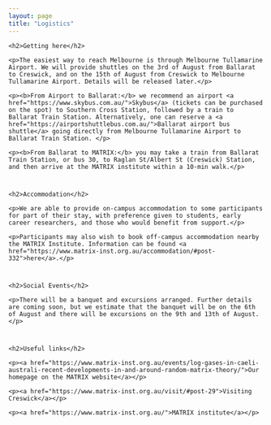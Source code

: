 ```yaml
---
layout: page
title: "Logistics"
---
```

<body>
<article>
    
<div style="margin-bottom: 40px;">

    <h2>Getting here</h2>
    
    <p>The easiest way to reach Melbourne is through Melbourne Tullamarine Airport. We will provide shuttles on the 3rd of August from Ballarat to Creswick, and on the 15th of August from Creswick to Melbourne Tullamarine Airport. Details will be released later.</p>
    
    <p><b>From Airport to Ballarat:</b> we recommend an airport <a href="https://www.skybus.com.au/">Skybus</a> (tickets can be purchased on the spot) to Southern Cross Station, followed by a train to Ballarat Train Station. Alternatively, one can reserve a <a href="https://airportshuttlebus.com.au/">Ballarat airport bus shuttle</a> going directly from Melbourne Tullamarine Airport to Ballarat Train Station. </p>
    
    <p><b>From Ballarat to MATRIX:</b> you may take a train from Ballarat Train Station, or bus 30, to Raglan St/Albert St (Creswick) Station, and then arrive at the MATRIX institute within a 10-min walk.</p> 
    
    

</div>

<div style="margin-bottom: 40px;">

    <h2>Accommodation</h2>

    <p>We are able to provide on-campus accommodation to some participants for part of their stay, with preference given to students, early career researchers, and those who would benefit from support.</p> 
    
    <p>Participants may also wish to book off-campus accommodation nearby the MATRIX Institute. Information can be found <a href="https://www.matrix-inst.org.au/accommodation/#post-332">here</a>.</p>

</div>

<div style="margin-bottom: 40px;">

    <h2>Social Events</h2>

    <p>There will be a banquet and excursions arranged. Further details are coming soon, but we estimate that the banquet will be on the 6th of August and there will be excursions on the 9th and 13th of August.</p>

</div>


<div style="margin-bottom: 40px;">

    <h2>Useful links</h2>

    <p><a href="https://www.matrix-inst.org.au/events/log-gases-in-caeli-australi-recent-developments-in-and-around-random-matrix-theory/">Our homepage on the MATRIX website</a></p>
    
    <p><a href="https://www.matrix-inst.org.au/visit/#post-29">Visiting Creswick</a></p>

    <p><a href="https://www.matrix-inst.org.au/">MATRIX institute</a></p>

</div>


</article>
</body>
